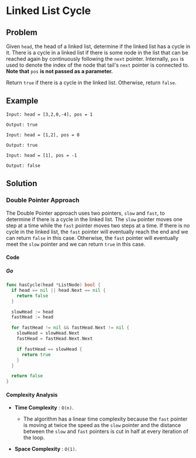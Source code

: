 # Linked List Cycle

## Problem

Given `head`, the head of a linked list, determine if the linked list has a cycle in it.
There is a cycle in a linked list if there is some node in the list that can be reached again by continuously following the `next` pointer.
Internally, `pos` is used to denote the index of the node that tail's `next` pointer is connected to.
**Note that** `pos` **is not passed as a parameter.**

Return `true` if there is a cycle in the linked list. Otherwise, return `false`.

## Example

```text
Input: head = [3,2,0,-4], pos = 1

Output: true
```

```text
Input: head = [1,2], pos = 0

Output: true
```

```text
Input: head = [1], pos = -1

Output: false
```

## Solution

### Double Pointer Approach

The Double Pointer approach uses two pointers, `slow` and `fast`, to determine if there is a cycle in the linked list.
The `slow` pointer moves one step at a time while the `fast` pointer moves two steps at a time.
If there is no cycle in the linked list, the `fast` pointer will eventually reach the end and we can return `false` in this case.
Otherwise, the `fast` pointer will eventually meet the `slow` pointer and we can return `true` in this case.

#### Code

##### Go

```go
func hasCycle(head *ListNode) bool {
  if head == nil || head.Next == nil {
    return false
  }

  slowHead := head
  fastHead := head

  for fastHead != nil && fastHead.Next != nil {
    slowHead = slowHead.Next
    fastHead = fastHead.Next.Next

    if fastHead == slowHead {
      return true
    }
  }

  return false
}
```

#### Complexity Analysis

- **Time Complexity** : `O(n)`.

  - The algorithm has a linear time complexity because the `fast` pointer is moving at twice the speed as the `slow` pointer and the distance between the `slow` and `fast` pointers is cut in half at every iteration of the loop.

- **Space Complexity** : `O(1)`.
